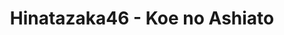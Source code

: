 ---
layout: videojs
title: Hinatazaka46 - Koe no Ashiato
category: mv
description: >+
    Lyrics: Akimoto Yasushi

    Director: Ando Hayato
    
    Choreographer: Takahiro
    
    Producer: Kohama Moto (P.I.C.S.)
    
    Arrangement: A-NOTE/S-TONE
lang: en
subtitles: 日向坂46 声の足跡.en.vtt
video_url: https://www.youtube.com/watch?v=YClzk5GpaHM
thumbnail: https://i.ytimg.com/vi/YClzk5GpaHM/maxresdefault.jpg
upload_date: 2021-05-05
---